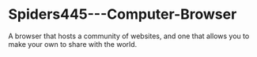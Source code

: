# Spiders445---Computer-Browser
A browser that hosts a community of websites, and one that allows you to make your own to share with the world.
